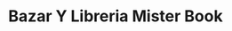 ---
title: "Bazar Y Libreria Mister Book"
url: /san-vicente/bazar-y-libreria-mister-book/
shop: libros
---
